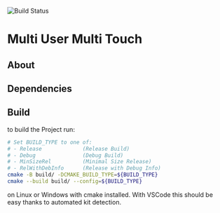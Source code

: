 ![Build Status](http://jenkins.shodan.fyi/buildStatus/icon?job=MultiUserMultiTouch)
# Multi User Multi Touch
## About

## Dependencies

## Build
to build the Project run:
```bash 
# Set BUILD_TYPE to one of:
# - Release             (Release Build)
# - Debug               (Debug Build)
# - MinSizeRel          (Minimal Size Release)
# - RelWithDebInfo      (Release with Debug Info)
cmake -B build/ -DCMAKE_BUILD_TYPE=${BUILD_TYPE}
cmake --build build/ --config=${BUILD_TYPE}
```
on Linux or Windows with cmake installed.
With VSCode this should be easy thanks to automated kit detection.
